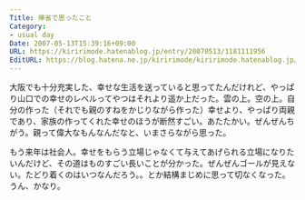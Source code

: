 ```yaml
---
Title: 帰省で思ったこと
Category:
- usual day
Date: 2007-05-13T15:39:16+09:00
URL: https://kiririmode.hatenablog.jp/entry/20070513/1181111956
EditURL: https://blog.hatena.ne.jp/kiririmode/kiririmode.hatenablog.jp/atom/entry/8454420450078217330
---
```


大阪でも十分充実した、幸せな生活を送っていると思ってたんだけれど、やっぱり山口での幸せのレベルってやつはそれより遥か上だった。雲の上。空の上。自分の作った（それでも親のすねをかじりながら作った）幸せより、やっぱり両親であり、家族の作ってくれた幸せのほうが断然すごい。あたたかい。ぜんぜんちがう。親って偉大なもんなんだなと、いまさらながら思った。


もう来年は社会人。幸せをもらう立場じゃなくて与えてあげられる立場になりたいんだけど、その道はものすごい長いことが分かった。ぜんぜんゴールが見えない。たどり着くのはいつなんだろう。。とか結構まじめに思って切なくなった。うん、かなり。

